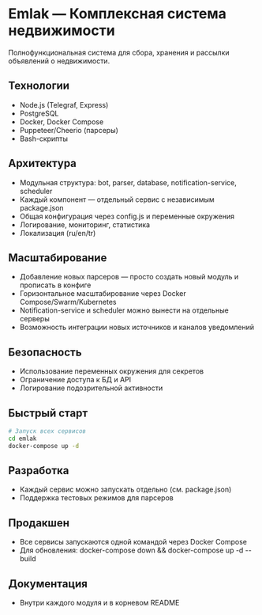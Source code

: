 # Emlak — Комплексная система недвижимости

Полнофункциональная система для сбора, хранения и рассылки объявлений о недвижимости.

## Технологии
- Node.js (Telegraf, Express)
- PostgreSQL
- Docker, Docker Compose
- Puppeteer/Cheerio (парсеры)
- Bash-скрипты

## Архитектура
- Модульная структура: bot, parser, database, notification-service, scheduler
- Каждый компонент — отдельный сервис с независимым package.json
- Общая конфигурация через config.js и переменные окружения
- Логирование, мониторинг, статистика
- Локализация (ru/en/tr)

## Масштабирование
- Добавление новых парсеров — просто создать новый модуль и прописать в конфиге
- Горизонтальное масштабирование через Docker Compose/Swarm/Kubernetes
- Notification-service и scheduler можно вынести на отдельные серверы
- Возможность интеграции новых источников и каналов уведомлений

## Безопасность
- Использование переменных окружения для секретов
- Ограничение доступа к БД и API
- Логирование подозрительной активности

## Быстрый старт
```bash
# Запуск всех сервисов
cd emlak
docker-compose up -d
```

## Разработка
- Каждый сервис можно запускать отдельно (см. package.json)
- Поддержка тестовых режимов для парсеров

## Продакшен
- Все сервисы запускаются одной командой через Docker Compose
- Для обновления: docker-compose down && docker-compose up -d --build

## Документация
- Внутри каждого модуля и в корневом README